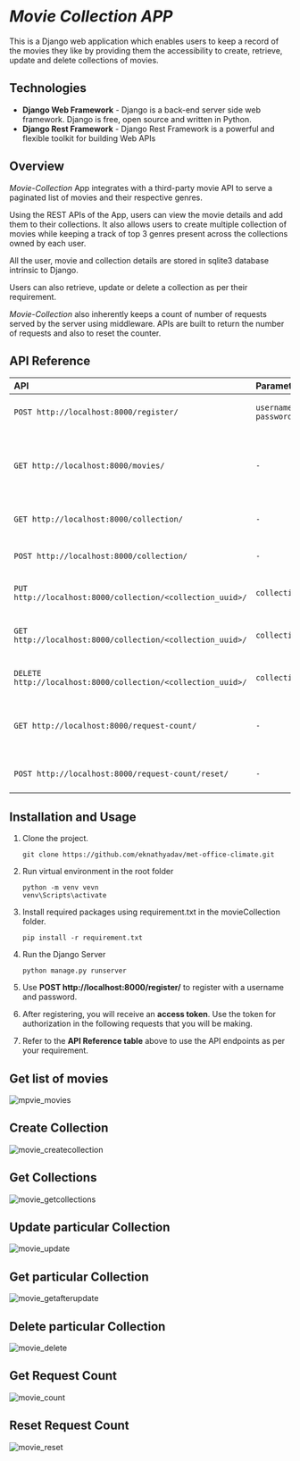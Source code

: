 
# *Movie Collection APP*

This is a Django web application which enables users to keep a record of the movies they like by providing them the accessibility to create, retrieve, update and delete collections of movies.






## Technologies

- **Django Web Framework** - Django is a back-end server side web framework. Django is free, open source and written in Python.
- **Django Rest Framework** - Django Rest Framework is a powerful and flexible toolkit for building Web APIs



## Overview

*Movie-Collection* App integrates with a third-party movie API to serve a paginated list of movies and their respective genres.

Using the REST APIs of the App, users can view the movie details and add them to their collections.
It also allows users to create multiple collection of movies while keeping a track of top 3 genres present across the collections owned by each user.

All the user, movie and collection details are stored in sqlite3 database intrinsic to Django. 

Users can also retrieve, update or delete a collection as per their requirement.

*Movie-Collection* also inherently keeps a count of number of requests served by the server using middleware. APIs are built to return the number of requests and also to reset the counter.














## API Reference



|   API  | Parameter     | Description                |
| :-------- | :------- | :------------------------- |
| `POST http://localhost:8000/register/` | `username, password` | **Required** for registration |
| `GET http://localhost:8000/movies/` | `-` | Return paginated list of movies from 3rd party API |
| `GET http://localhost:8000/collection/` | `-` | Return all collections of user |
| `POST http://localhost:8000/collection/` | `-` | Creates a collection of movies |
| `PUT http://localhost:8000/collection/<collection_uuid>/` | `collection_uuid` |Update the particular collection |
| `GET http://localhost:8000/collection/<collection_uuid>/` | `collection_uuid` |Returns data of the particular collection |
| `DELETE http://localhost:8000/collection/<collection_uuid>/` | `collection_uuid` | Deletes the particular collection|
| `GET http://localhost:8000/request-count/` | `-` |Returns the counter number of request served|
| `POST http://localhost:8000/request-count/reset/` | `-` |Resets the request counter |



## Installation and Usage

1. Clone the project.
    ```
    git clone https://github.com/eknathyadav/met-office-climate.git
    ```

2. Run virtual environment in the root folder
    ```
    python -m venv vevn
    venv\Scripts\activate
    ```

3. Install required packages using requirement.txt in the movieCollection folder.

    ```
    pip install -r requirement.txt
    ```


4. Run the Django Server
    ```
    python manage.py runserver
    ```

5. Use **POST http://localhost:8000/register/** to register with a username and password.

6. After registering, you will receive an **access token**. Use the token for authorization in the following requests that you will be making.



7. Refer to the **API Reference table** above to use the API endpoints as per your requirement. 




## Get list of movies
![mpvie_movies](https://user-images.githubusercontent.com/55498772/215168400-20c9ab7c-e814-4a3a-a215-7ca400825882.JPG)

## Create Collection
![movie_createcollection](https://user-images.githubusercontent.com/55498772/215169892-eab58c74-2957-4c5b-b0a1-2bc7741d1ea1.JPG)

## Get Collections
![movie_getcollections](https://user-images.githubusercontent.com/55498772/215176814-9d34e4b5-97fe-4abc-852f-6ef606a2fb2c.JPG)

## Update particular Collection
![movie_update](https://user-images.githubusercontent.com/55498772/215177801-db69b3ac-48a2-4fe0-b789-5a490b116905.JPG)

## Get particular Collection

![movie_getafterupdate](https://user-images.githubusercontent.com/55498772/215177976-978e948a-4f9b-4648-99d8-2ae2596776a2.JPG)

## Delete particular Collection
![movie_delete](https://user-images.githubusercontent.com/55498772/215178203-e2a5bab4-5496-43f2-9896-78ed7961a3e4.JPG)


## Get Request Count
![movie_count](https://user-images.githubusercontent.com/55498772/215178591-ee7e8d08-5674-4729-b807-ae97c58e49da.JPG)

## Reset Request Count

![movie_reset](https://user-images.githubusercontent.com/55498772/215178808-e53afd63-f4ee-4d9c-b1e7-a12de4151dc0.JPG)